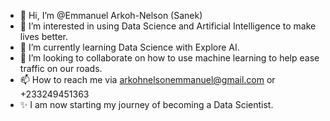 - 👋 Hi, I’m @Emmanuel Arkoh-Nelson (Sanek)
- 👀 I’m interested in using Data Science and Artificial Intelligence to make lives better.
- 🌱 I’m currently learning Data Science with Explore AI.
- 💞️ I’m looking to collaborate on how to use machine learning to help ease traffic on our roads.
- 📫 How to reach me via arkohnelsonemmanuel@gmail.com or +233249451363
- ✨ I am now starting my journey of becoming a Data Scientist.

<!---
BlvckSanek/BlvckSanek is a ✨ special ✨ repository because its `README.md` (this file) appears on your GitHub profile.
You can click the Preview link to take a look at your changes.
--->
